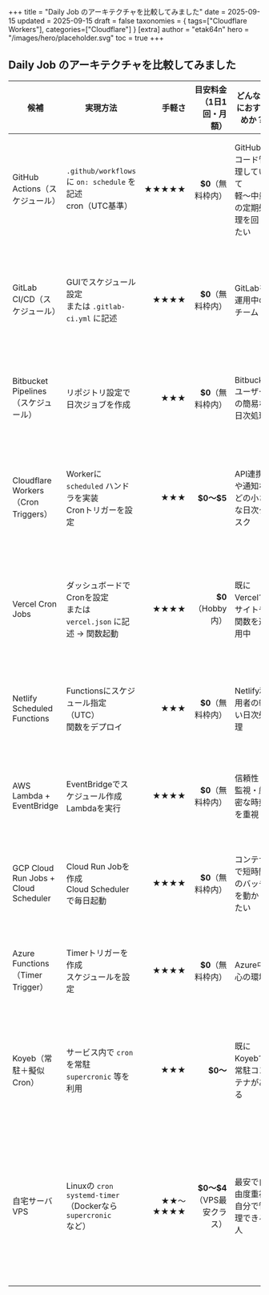 +++
title = "Daily Job のアーキテクチャを比較してみました"
date = 2025-09-15
updated = 2025-09-15
draft = false
taxonomies = { tags=["Cloudflare Workers"], categories=["Cloudflare"] }
[extra]
author = "etak64n"
hero = "/images/hero/placeholder.svg"
toc = true
+++

## Daily Job のアーキテクチャを比較してみました

| 候補                                   | 実現方法                                                            |     手軽さ |         目安料金（1日1回・月額） | どんな人におすすめか？                        | 注意点                                        |
| ------------------------------------ | --------------------------------------------------------------- | ------: | --------------------: | ---------------------------------- | ------------------------------------------ |
| GitHub Actions（スケジュール）               | `.github/workflows` に `on: schedule` を記述<br>cron（UTC基準）         |   ★★★★★ |         **\$0**（無料枠内） | GitHubでコード管理していて<br>軽〜中量の定期処理を回したい | ランナー時間に上限<br>厳密な秒単位の実行は不可<br>UTC基準         |
| GitLab CI/CD（スケジュール）                 | GUIでスケジュール設定<br>または `.gitlab-ci.yml` に記述                        |    ★★★★ |         **\$0**（無料枠内） | GitLabを運用中のチーム                     | 無料のCI分数が少なめ<br>自前Runnerは運用負荷が増える           |
| Bitbucket Pipelines（スケジュール）          | リポジトリ設定で日次ジョブを作成                                                |     ★★★ |         **\$0**（無料枠内） | Bitbucketユーザーの簡易な日次処理              | 無料分が少ない<br>実行時間・リソースに制限                    |
| Cloudflare Workers（Cron Triggers）    | Workerに `scheduled` ハンドラを実装<br>Cronトリガーを設定                      |     ★★★ |           **\$0〜\$5** | API連携や通知などの小さな日次タスク                | FreeはCPU時間の制限が厳しめ<br>重い処理は有料プラン推奨          |
| Vercel Cron Jobs                     | ダッシュボードでCronを設定<br>または `vercel.json` に記述 → 関数起動                 |    ★★★★ |       **\$0**（Hobby内） | 既にVercelでサイトや関数を運用中                | 実行時刻に揺れ（ウィンドウ）あり<br>コールドスタート               |
| Netlify Scheduled Functions          | Functionsにスケジュール指定（UTC）<br>関数をデプロイ                              |     ★★★ |         **\$0**（無料枠内） | Netlify利用者の軽い日次処理                  | 実行時間が短め<br>長時間バッチには不向き                     |
| AWS Lambda + EventBridge             | EventBridgeでスケジュール作成<br>Lambdaを実行                               |    ★★★★ |         **\$0**（無料枠内） | 信頼性・監視・厳密な時刻を重視                    | IAMやVPCの知識が必要<br>コールドスタート                  |
| GCP Cloud Run Jobs + Cloud Scheduler | Cloud Run Jobを作成<br>Cloud Schedulerで毎日起動                        |    ★★★★ |         **\$0**（無料枠内） | コンテナで短時間のバッチを動かしたい                 | 起動遅延があり得る<br>リージョン整合に注意                    |
| Azure Functions（Timer Trigger）       | Timerトリガーを作成<br>スケジュールを設定                                       |    ★★★★ |         **\$0**（無料枠内） | Azure中心の環境                         | コールドスタート<br>タイムゾーン設定に注意                    |
| Koyeb（常駐＋擬似Cron）                     | サービス内で `cron` を常駐<br>`supercronic` 等を利用                         |     ★★★ |              **\$0〜** | 既にKoyebで常駐コンテナがある                  | 常時稼働コストがかかる<br>再起動時の再スケジュール対策              |
| 自宅サーバ<br>VPS                         | Linuxの `cron`<br>`systemd‑timer`<br>（Dockerなら `supercronic` など） | ★★〜★★★★ | **\$0〜\$4**（VPS最安クラス） | 最安で自由度重視<br>自分で管理できる人              | 監視・バックアップ・復旧が自前<br>セキュリティ対策が必須<br>電源・回線リスク |
